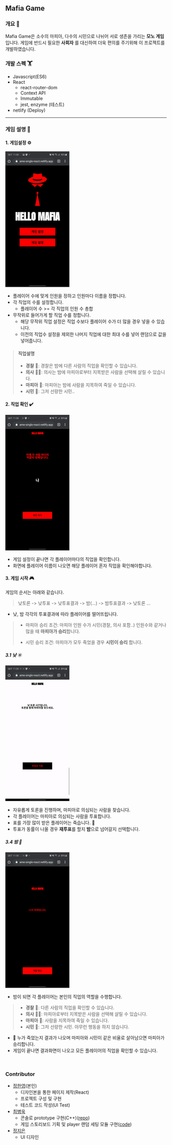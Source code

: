 ## Mafia Game 

### 개요 🚀

Mafia Game은 소수의 마피아, 다수의 시민으로 나뉘어 서로 생존을 가리는 **모노 게임**입니다. 게임에 반드시 필요한 **사회자** 를 대신하여 더욱 편의를 주기위해 이 프로젝트를 개발하였습니다.

### 개발 스펙 🏋️‍

- Javascript(ES6)
- React
  - react-router-dom
  - Context API
  - Immutable
  - jest, enzyme (테스트)
- netlify (Deploy)

---

### 게임 설명 🏃‍

#### 1. 게임설정 ⚙️

<img src="assets/mafiagame_first.gif" width="200" />

- 플레이어 수에 맞게 인원을 정하고 인원마다 이름을 정합니다.
- 각 직업의 수를 설정합니다. 
  - 플레이어 수 >= 각 직업의 인원 수 총합
- 무작위로 들어가게 할 직업 수를 정합니다. 
  - 해당 무작위 직업 설정은 직업 수보다 플레이어 수가 더 많을 경우 넣을 수 있습니다.
  - 이전의 직업수 설정을 제외한 나머지 직업에 대한 최대 수를 넣어 랜덤으로 값을 넣어줍니다.

> #### 직업설명
> - **경찰** 👮‍: 경찰은 밤에 다른 사람의 직업을 확인할 수 있습니다.
> - **의사** 👨‍⚕️: 의사는 밤에 마피아로부터 지목받은 사람을 선택해 살릴 수 있습니다.
> - **마피아** 🔪: 마피아는 밤에 사람을 지목하여 죽일 수 있습니다.
> - **시민** 🙎‍: 그저 선량한 시민..

#### 2. 직업 확인 ✔️

<img src="assets/mafiagame_second.gif" width="200" />

- 게임 설정이 끝나면 각 플레이어마다의 직업을 확인합니다.
- 화면에 플레이어 이름이 나오면 해당 플레이어 혼자 직업을 확인해야합니다.

#### 3. 게임 시작 🎮

게임의 순서는 아래와 같습니다.

> 낮토론 -> 낮투표 -> 낮투표결과 -> 밤(...) -> 밤투표결과 -> 낮토론 ...

- 낮, 밤 각각의 투표결과에 따라 플레이어를 떨어뜨립니다.
> - 마피아 승리 조건: 마피아 인원 수가 시민(경찰, 의사 포함..) 인원수와 같거나 많을 때 **마피아가 승리**합니다.
>
> - 시민 승리 조건: 마피아가 모두 죽었을 경우 **시민이 승리** 합니다.

##### 3.1 낮 ☀️

<img src="assets/mafiagame_third.gif" width="200" />

- 자유롭게 토론을 진행하며, 마피아로 의심되는 사람을 찾습니다.
- 각 플레이어는 마피아로 의심되는 사람을 투표합니다.
- 표를 가장 많이 받은 플레이어는 죽습니다. 🌇
- 투표가 동률이 나올 경우 **재투표**를 할지 **밤**으로 넘어갈지 선택합니다.

##### 3.4 밤 🌙

<img src="assets/mafiagame_fourth.gif" width="200" />

- 밤이 되면 각 플레이어는 본인의 직업의 역할을 수행합니다.

> - **경찰** 👮‍: 다른 사람의 직업을 확인할 수 있습니다.
> - **의사** 👨‍⚕️: 마피아로부터 지목받은 사람을 선택해 살릴 수 있습니다.
> - **마피아** 🔪: 사람을 지목하여 죽일 수 있습니다.
> - **시민** 🙎‍: 그저 선량한 시민. 아무런 행동을 하지 않습니다.
- 🌅 누가 죽었는지 결과가 나오며 마피아와 시민이 같은 비율로 살아남으면 마피아가 승리합니다.
- 게임이 끝나면 결과화면이 나오고 모든 플레이어의 직업을 확인할 수 있습니다.

<br>

### Contributor

- [정한영](https://github.com/JungHanYoung)(본인)
  - 디자인본을 통한 페이지 제작(React)
  - 프로젝트 구성 및 구현
  - 테스트 코드 작성(UI Test)
- [최병욱](https://github.com/ChoiBU)
  - 콘솔로 prototype 구현(C++)([repo](https://github.com/ByeongUkChoi/MafiaGame_single_cpp))
  - 게임 스토리보드 기획 및 player 랜덤 세팅 모듈 구현([code](https://github.com/JungHanYoung/MafiaGame_single_react/blob/0209_develop/src/utils/setPlayers.js))
- [정지은](http://burnicknich.dothome.co.kr/)
  - UI 디자인
